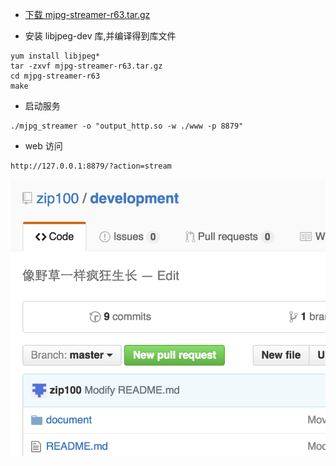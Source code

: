 * [下载 mjpg-streamer-r63.tar.gz](https://sourceforge.net/projects/mjpg-streamer/)

* 安装 libjpeg-dev 库,并编译得到库文件

```shell
yum install libjpeg*
tar -zxvf mjpg-streamer-r63.tar.gz
cd mjpg-streamer-r63
make
```

* 启动服务

```shell
./mjpg_streamer -o "output_http.so -w ./www -p 8879"
```

* web 访问

```
http://127.0.0.1:8879/?action=stream
```

![截图](/images/QQ20160512-0@2x.png)